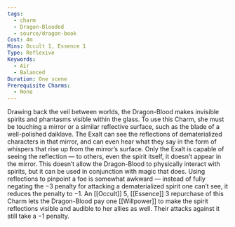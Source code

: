 ```yaml
---
tags:
  - charm
  - Dragon-Blooded
  - source/dragon-book
Cost: 4m
Mins: Occult 1, Essence 1
Type: Reflexive
Keywords:
  - Air
  - Balanced
Duration: One scene
Prerequisite Charms:
  - None
---
```

Drawing back the veil between worlds, the Dragon-Blood makes invisible spirits and phantasms visible within the glass. To use this Charm, she must be touching a mirror or a similar reflective surface, such as the blade of a well-polished daiklave. The Exalt can see the reflections of dematerialized characters in that mirror, and can even hear what they say in the form of whispers that rise up from the mirror’s surface. Only the Exalt is capable of seeing the reflection — to others, even the spirit itself, it doesn’t appear in the mirror. This doesn’t allow the Dragon-Blood to physically interact with spirits, but it can be used in conjunction with magic that does. Using reflections to pinpoint a foe is somewhat awkward — instead of fully negating the −3 penalty for attacking a dematerialized spirit one can’t see, it reduces the penalty to −1. An [[Occult]] 5, [[Essence]] 3 repurchase of this Charm lets the Dragon-Blood pay one [[Willpower]] to make the spirit reflections visible and audible to her allies as well. Their attacks against it still take a −1 penalty.
